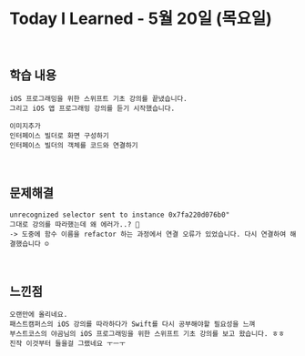 # Today I Learned - 5월 20일 (목요일)

<br>

## 학습 내용
```
iOS 프로그래밍을 위한 스위프트 기초 강의를 끝냈습니다.
그리고 iOS 앱 프로그래밍 강의를 듣기 시작했습니다.
```
```
이미지추가
인터페이스 빌더로 화면 구성하기
인터페이스 빌더의 객체를 코드와 연결하기
```

<br>

## 문제해결
```
unrecognized selector sent to instance 0x7fa220d076b0"   
그대로 강의를 따라했는데 왜 에러가..? 🥲
-> 도중에 함수 이름을 refactor 하는 과정에서 연결 오류가 있었습니다. 다시 연결하여 해결했습니다 ☺️
```

<br>

## 느낀점
```
오랜만에 올리네요.
패스트캠퍼스의 iOS 강의를 따라하다가 Swift를 다시 공부해야할 필요성을 느껴
부스트코스의 야곰님의 iOS 프로그래밍을 위한 스위프트 기초 강의를 보고 왔습니다. ㅎㅎ
진작 이것부터 들을걸 그랬네요 ㅜㅡㅜ
```

